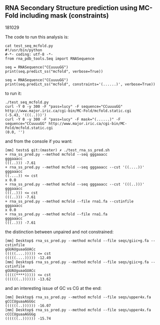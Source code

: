 RNA Secondary Structure prediction using MC-Fold including mask (constraints)
-------------------------------------------------------------------------------

181029

The code to run this analysis is:

    cat test_seq_mcfold.py
    #!/usr/bin/python
    #-*- coding: utf-8 -*-
    from rna_pdb_tools.Seq import RNASequence

    seq = RNASequence("CCuuuuGG")
    print(seq.predict_ss("mcfold", verbose=True))

    seq = RNASequence("CCuuuuGG")
    print(seq.predict_ss("mcfold", constraints='(......)', verbose=True))

to run it:

    ./test_seq_mcfold.py
    curl -Y 0 -y 300 -F "pass=lucy" -F sequence="CCuuuuGG" http://www.major.iric.ca/cgi-bin/MC-Fold/mcfold.static.cgi
    (-5.43, '(((..)))')
    curl -Y 0 -y 300 -F "pass=lucy" -F mask="(......)" -F sequence="CCuuuuGG" http://www.major.iric.ca/cgi-bin/MC-Fold/mcfold.static.cgi
    (0.0, '')

and from the console if you want:

    [mm] tests$ git:(master) ✗ ./test_rna_ss_pred.sh
    + rna_ss_pred.py --method mcfold --seq gggaaacc
    gggaaacc
    (((..))) -7.61
    + rna_ss_pred.py --method mcfold --seq gggaaacc --cst '((....))'
    gggaaacc
    ((....)) <= cst
    x 0.0
    + rna_ss_pred.py --method mcfold --seq gggaaacc --cst '(((..)))'
    gggaaacc
    (((..))) <= cst
    (((..))) -7.61
    + rna_ss_pred.py --method mcfold --file rna1.fa --cstinfile
    gggaaacc
    x 0.0
    + rna_ss_pred.py --method mcfold --file rna1.fa
    gggaaacc
    (((..))) -7.61

the distinction between unpaired and not constrained:

    [mm] Desktop$ rna_ss_pred.py --method mcfold --file seqs/giic+g.fa --cstinfile
    gGUAUguaaGUACc
    (((((....))))) <= cst
    (((((....))))) -12.49
    [mm] Desktop$ rna_ss_pred.py --method mcfold --file seqs/giic+g.fa --cstinfile
    gGUAUguaaGUACc
    (((((****))))) <= cst
    ((((((..)))))) -13.62
    
and an interesting issue of GC vs CG at the end:

    [mm] Desktop$ rna_ss_pred.py --method mcfold --file seqs/upper4x.fa
    gCCCUguaaAGGGc
    ((((((..)))))) -16.07
    [mm] Desktop$ rna_ss_pred.py --method mcfold --file seqs/upper4x.fa
    cCCCUguaaAGGGg
    ((((((..)))))) -15.74

